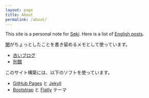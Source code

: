 ```yaml
---
layout: page
title: About
permalink: /about/
---
```


This site is a personal note for <a href="https://scholar.google.com/citations?user=Gs_ABawAAAAJ">Seki</a>. Here is a list of <a href="http://sekika.github.io/tags/english/index.html">English posts</a>.

<a href="http://www.amazon.co.jp/-/e/B00ADGVC1W">関</a>がちょっとしたことを書き留めるメモとして使っています。

<ul>
<li><a href="http://seki.sblo.jp/">古いブログ</a></li>
<li><a href="http://researchmap.jp/sekik/%E3%83%96%E3%83%AD%E3%82%B0/">別館</a></li>
</ul>

このサイト構築には、以下のソフトを使っています。
<ul>
<li><a href="https://pages.github.com/">GitHub Pages</a> と <a href="http://jekyllrb.com/">Jekyll</a></li>
<li><a href="http://builtwithbootstrap.com/">Bootstrap</a> と <a href="http://bootswatch.com/flatly/">Flatly</a> テーマ</li>
</ul>

